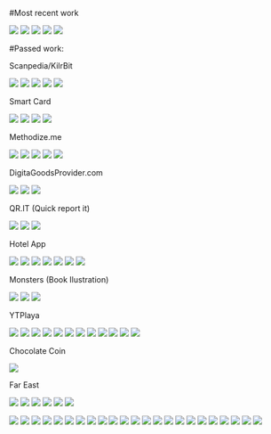 #Most recent work

![](https://github.com/benzmuircroft/SCREEN-SHOTS/blob/main/img/fct.png?raw=true)
![](https://github.com/benzmuircroft/SCREEN-SHOTS/blob/main/img/Screenshot%20at%202022-02-21%2019-57-02.png?raw=true)
![](https://github.com/benzmuircroft/SCREEN-SHOTS/blob/main/img/mob.png?raw=true)
![](https://github.com/benzmuircroft/SCREEN-SHOTS/blob/main/img/fees.gif?raw=true)
![](https://github.com/benzmuircroft/SCREEN-SHOTS/blob/main/img/addcoin.png?raw=true)

#Passed work:


Scanpedia/KilrBit

![](https://github.com/benzmuircroft/SCREEN-SHOTS/blob/main/img/88.png?raw=true)
![](https://github.com/benzmuircroft/SCREEN-SHOTS/blob/main/img/58.png?raw=true)
![](https://github.com/benzmuircroft/SCREEN-SHOTS/blob/main/img/63.png?raw=true)
![](https://github.com/benzmuircroft/SCREEN-SHOTS/blob/main/img/75.png?raw=true)
![](https://github.com/benzmuircroft/SCREEN-SHOTS/blob/main/img/76.png?raw=true)


Smart Card

![](https://github.com/benzmuircroft/SCREEN-SHOTS/blob/main/img/71.png?raw=true)
![](https://github.com/benzmuircroft/SCREEN-SHOTS/blob/main/img/12.png?raw=true)
![](https://github.com/benzmuircroft/SCREEN-SHOTS/blob/main/img/21.png?raw=true)
![](https://github.com/benzmuircroft/SCREEN-SHOTS/blob/main/img/22.png?raw=true)



Methodize.me

![](https://github.com/benzmuircroft/SCREEN-SHOTS/blob/main/img/100.png?raw=true)
![](https://github.com/benzmuircroft/SCREEN-SHOTS/blob/main/img/77.png?raw=true)
![](https://github.com/benzmuircroft/SCREEN-SHOTS/blob/main/img/0.png?raw=true)
![](https://github.com/benzmuircroft/SCREEN-SHOTS/blob/main/img/16.png?raw=true)
![](https://github.com/benzmuircroft/SCREEN-SHOTS/blob/main/img/17.png?raw=true)



DigitaGoodsProvider.com

![](https://github.com/benzmuircroft/SCREEN-SHOTS/blob/main/img/7.png?raw=true)
![](https://github.com/benzmuircroft/SCREEN-SHOTS/blob/main/img/1.png?raw=true)
![](https://github.com/benzmuircroft/SCREEN-SHOTS/blob/main/img/3.png?raw=true)



QR.IT (Quick report it)

![](https://github.com/benzmuircroft/SCREEN-SHOTS/blob/main/img/9.png?raw=true)
![](https://github.com/benzmuircroft/SCREEN-SHOTS/blob/main/img/79.png?raw=true)
![](https://github.com/benzmuircroft/SCREEN-SHOTS/blob/main/img/85.png?raw=true)



Hotel App

![](https://github.com/benzmuircroft/SCREEN-SHOTS/blob/main/img/2.png?raw=true)
![](https://github.com/benzmuircroft/SCREEN-SHOTS/blob/main/img/44.png?raw=true)
![](https://github.com/benzmuircroft/SCREEN-SHOTS/blob/main/img/45.png?raw=true)
![](https://github.com/benzmuircroft/SCREEN-SHOTS/blob/main/img/46.png?raw=true)
![](https://github.com/benzmuircroft/SCREEN-SHOTS/blob/main/img/47.png?raw=true)
![](https://github.com/benzmuircroft/SCREEN-SHOTS/blob/main/img/48.png?raw=true)
![](https://github.com/benzmuircroft/SCREEN-SHOTS/blob/main/img/55.png?raw=true)


Monsters (Book Ilustration)

![](https://github.com/benzmuircroft/SCREEN-SHOTS/blob/main/img/42.png?raw=true)
![](https://github.com/benzmuircroft/SCREEN-SHOTS/blob/main/img/25.png?raw=true)
![](https://github.com/benzmuircroft/SCREEN-SHOTS/blob/main/img/26.png?raw=true)


YTPlaya

![](https://github.com/benzmuircroft/SCREEN-SHOTS/blob/main/img/15.png?raw=true)
![](https://github.com/benzmuircroft/SCREEN-SHOTS/blob/main/img/70.png?raw=true)
![](https://github.com/benzmuircroft/SCREEN-SHOTS/blob/main/img/72.png?raw=true)
![](https://github.com/benzmuircroft/SCREEN-SHOTS/blob/main/img/4.png?raw=true)
![](https://github.com/benzmuircroft/SCREEN-SHOTS/blob/main/img/5.png?raw=true)
![](https://github.com/benzmuircroft/SCREEN-SHOTS/blob/main/img/6.png?raw=true)
![](https://github.com/benzmuircroft/SCREEN-SHOTS/blob/main/img/93.png?raw=true)
![](https://github.com/benzmuircroft/SCREEN-SHOTS/blob/main/img/94.png?raw=true)
![](https://github.com/benzmuircroft/SCREEN-SHOTS/blob/main/img/95.png?raw=true)
![](https://github.com/benzmuircroft/SCREEN-SHOTS/blob/main/img/96.png?raw=true)
![](https://github.com/benzmuircroft/SCREEN-SHOTS/blob/main/img/97.png?raw=true)
![](https://github.com/benzmuircroft/SCREEN-SHOTS/blob/main/img/98.png?raw=true)


Chocolate Coin

![](https://github.com/benzmuircroft/SCREEN-SHOTS/blob/main/img/90.png?raw=true)

Far East

![](https://github.com/benzmuircroft/SCREEN-SHOTS/blob/main/img/102.png?raw=true)
![](https://github.com/benzmuircroft/SCREEN-SHOTS/blob/main/img/111.png?raw=true)
![](https://github.com/benzmuircroft/SCREEN-SHOTS/blob/main/img/112.png?raw=true)
![](https://github.com/benzmuircroft/SCREEN-SHOTS/blob/main/img/113.png?raw=true)
![](https://github.com/benzmuircroft/SCREEN-SHOTS/blob/main/img/80.png?raw=true)
![](https://github.com/benzmuircroft/SCREEN-SHOTS/blob/main/img/18.png?raw=true)


![](https://github.com/benzmuircroft/SCREEN-SHOTS/blob/main/img/43.png?raw=true)
![](https://github.com/benzmuircroft/SCREEN-SHOTS/blob/main/img/11.png?raw=true)
![](https://github.com/benzmuircroft/SCREEN-SHOTS/blob/main/img/13.png?raw=true)
![](https://github.com/benzmuircroft/SCREEN-SHOTS/blob/main/img/14.png?raw=true)
![](https://github.com/benzmuircroft/SCREEN-SHOTS/blob/main/img/20.png?raw=true)
![](https://github.com/benzmuircroft/SCREEN-SHOTS/blob/main/img/23.png?raw=true)
![](https://github.com/benzmuircroft/SCREEN-SHOTS/blob/main/img/31.png?raw=true)
![](https://github.com/benzmuircroft/SCREEN-SHOTS/blob/main/img/32.png?raw=true)
![](https://github.com/benzmuircroft/SCREEN-SHOTS/blob/main/img/33.png?raw=true)
![](https://github.com/benzmuircroft/SCREEN-SHOTS/blob/main/img/36.png?raw=true)
![](https://github.com/benzmuircroft/SCREEN-SHOTS/blob/main/img/37.png?raw=true)
![](https://github.com/benzmuircroft/SCREEN-SHOTS/blob/main/img/38.png?raw=true)
![](https://github.com/benzmuircroft/SCREEN-SHOTS/blob/main/img/39.png?raw=true)
![](https://github.com/benzmuircroft/SCREEN-SHOTS/blob/main/img/40.png?raw=true)
![](https://github.com/benzmuircroft/SCREEN-SHOTS/blob/main/img/41.png?raw=true)
![](https://github.com/benzmuircroft/SCREEN-SHOTS/blob/main/img/56.png?raw=true)
![](https://github.com/benzmuircroft/SCREEN-SHOTS/blob/main/img/61.png?raw=true)
![](https://github.com/benzmuircroft/SCREEN-SHOTS/blob/main/img/64.png?raw=true)
![](https://github.com/benzmuircroft/SCREEN-SHOTS/blob/main/img/69.png?raw=true)
![](https://github.com/benzmuircroft/SCREEN-SHOTS/blob/main/img/78.png?raw=true)
![](https://github.com/benzmuircroft/SCREEN-SHOTS/blob/main/img/83.png?raw=true)
![](https://github.com/benzmuircroft/SCREEN-SHOTS/blob/main/img/87.png?raw=true)
![](https://github.com/benzmuircroft/SCREEN-SHOTS/blob/main/img/89.png?raw=true)








